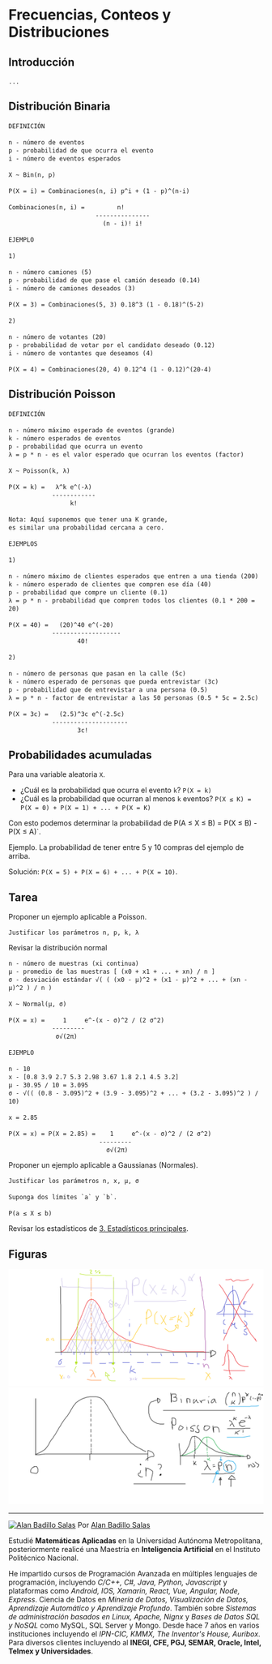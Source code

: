 # Frecuencias, Conteos y Distribuciones

## Introducción

    ...

## Distribución Binaria

    DEFINICIÓN

    n - número de eventos
    p - probabilidad de que ocurra el evento
    i - número de eventos esperados

    X ~ Bin(n, p)

    P(X = i) = Combinaciones(n, i) p^i + (1 - p)^(n-i)

    Combinaciones(n, i) =         n!
                            ---------------
                              (n - i)! i! 

    EJEMPLO

    1)

    n - número camiones (5)
    p - probabilidad de que pase el camión deseado (0.14)
    i - número de camiones deseados (3)

    P(X = 3) = Combinaciones(5, 3) 0.18^3 (1 - 0.18)^(5-2)

    2)

    n - número de votantes (20)
    p - probabilidad de votar por el candidato deseado (0.12)
    i - número de vontantes que deseamos (4)

    P(X = 4) = Combinaciones(20, 4) 0.12^4 (1 - 0.12)^(20-4)

## Distribución Poisson

    DEFINICIÓN

    n - número máximo esperado de eventos (grande)
    k - número esperados de eventos
    p - probabilidad que ocurra un evento
    λ = p * n - es el valor esperado que ocurran los eventos (factor)

    X ~ Poisson(k, λ)

    P(X = k) =   λ^k e^(-λ)
                ------------
                     k!

    Nota: Aquí suponemos que tener una K grande,
    es similar una probabilidad cercana a cero.

    EJEMPLOS

    1)

    n - número máximo de clientes esperados que entren a una tienda (200)
    k - número esperado de clientes que compren ese día (40)
    p - probabilidad que compre un cliente (0.1)
    λ = p * n - probabilidad que compren todos los clientes (0.1 * 200 = 20)

    P(X = 40) =   (20)^40 e^(-20)
                -------------------
                       40!

    2)

    n - número de personas que pasan en la calle (5c)
    k - número esperado de personas que pueda entrevistar (3c)
    p - probabilidad que de entrevistar a una persona (0.5)
    λ = p * n - factor de entrevistar a las 50 personas (0.5 * 5c = 2.5c)

    P(X = 3c) =   (2.5)^3c e^(-2.5c)
                ---------------------
                       3c!

## Probabilidades acumuladas

Para una variable aleatoria `X`.

* ¿Cuál es la probabilidad que ocurra el evento `k`? `P(X = k)`
* ¿Cuál es la probabilidad que ocurran al menos `k` eventos? `P(X ≤ K) = P(X = 0) + P(X = 1) + ... + P(X = K)`

Con esto podemos determinar la probabilidad de P(A ≤ X ≤ B) = P(X ≤ B) - P(X ≤ A)`.

Ejemplo. La probabilidad de tener entre 5 y 10 compras del ejemplo de arriba.

Solución: `P(X = 5) + P(X = 6) + ... + P(X = 10)`.

## Tarea

Proponer un ejemplo aplicable a Poisson.

    Justificar los parámetros n, p, k, λ

Revisar la distribución normal

    n - número de muestras (xi continua)
    μ - promedio de las muestras [ (x0 + x1 + ... + xn) / n ]
    σ - desviación estándar √( ( (x0 - μ)^2 + (x1 - μ)^2 + ... + (xn - μ)^2 ) / n )

    X ~ Normal(μ, σ)

    P(X = x) =     1     e^-(x - σ)^2 / (2 σ^2)
                ---------
                 σ√(2π)

    EJEMPLO

    n - 10
    x - [0.8 3.9 2.7 5.3 2.98 3.67 1.8 2.1 4.5 3.2]
    μ - 30.95 / 10 = 3.095
    σ - √(( (0.8 - 3.095)^2 + (3.9 - 3.095)^2 + ... + (3.2 - 3.095)^2 ) / 10)

    x = 2.85

    P(X = x) = P(X = 2.85) =    1     e^-(x - σ)^2 / (2 σ^2)
                             ---------
                               σ√(2π)

Proponer un ejemplo aplicable a Gaussianas (Normales).

    Justificar los parámetros n, x, μ, σ

    Suponga dos límites `a` y `b`.

    P(a ≤ X ≤ b)

Revisar los estadísticos de [3. Estadísticos principales](./3.%20Estad%C3%ADsticos%20principales.md).

## Figuras

![4.1](./figuras/4.1.png)
![4.2](./figuras/4.2.png)

---

[![Alan Badillo Salas](https://avatars.githubusercontent.com/u/79223578?s=40&v=4 "Alan Badillo Salas")](https://github.com/dragonnomada) Por [Alan Badillo Salas](https://github.com/dragonnomada)

Estudié **Matemáticas Aplicadas** en la Universidad Autónoma Metropolitana, posteriormente realicé una Maestría en **Inteligencia Artificial** en el Instituto Politécnico Nacional.

He impartido cursos de Programación Avanzada en múltiples lenguajes de programación, incluyendo *C/C++, C#, Java, Python, Javascript* y plataformas como *Android, IOS, Xamarin, React, Vue, Angular, Node, Express*. Ciencia de Datos en *Minería de Datos, Visualización de Datos, Aprendizaje Automático y Aprendizaje Profundo*. También sobre *Sistemas de administración basados en Linux, Apache, Nignx* y *Bases de Datos SQL y NoSQL* como MySQL, SQL Server y Mongo. Desde hace 7 años en varios instituciones incluyendo el *IPN-CIC, KMMX, The Inventor's House, Auribox*. Para diversos clientes incluyendo al **INEGI, CFE, PGJ, SEMAR, Oracle, Intel, Telmex y Universidades**.